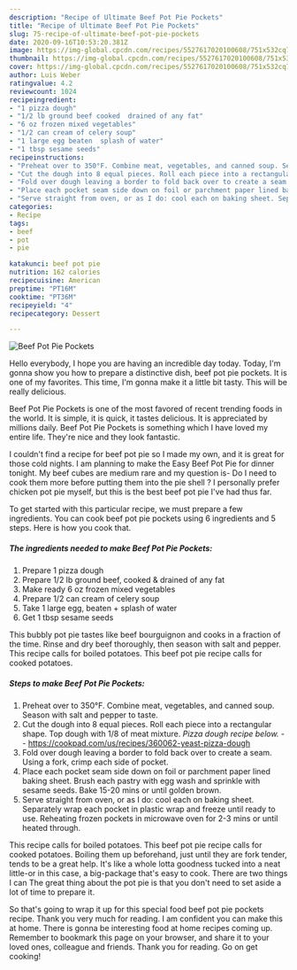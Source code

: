```yaml
---
description: "Recipe of Ultimate Beef Pot Pie Pockets"
title: "Recipe of Ultimate Beef Pot Pie Pockets"
slug: 75-recipe-of-ultimate-beef-pot-pie-pockets
date: 2020-09-16T10:53:20.381Z
image: https://img-global.cpcdn.com/recipes/5527617020100608/751x532cq70/beef-pot-pie-pockets-recipe-main-photo.jpg
thumbnail: https://img-global.cpcdn.com/recipes/5527617020100608/751x532cq70/beef-pot-pie-pockets-recipe-main-photo.jpg
cover: https://img-global.cpcdn.com/recipes/5527617020100608/751x532cq70/beef-pot-pie-pockets-recipe-main-photo.jpg
author: Luis Weber
ratingvalue: 4.2
reviewcount: 1024
recipeingredient:
- "1 pizza dough"
- "1/2 lb ground beef cooked  drained of any fat"
- "6 oz frozen mixed vegetables"
- "1/2 can cream of celery soup"
- "1 large egg beaten  splash of water"
- "1 tbsp sesame seeds"
recipeinstructions:
- "Preheat over to 350°F. Combine meat, vegetables, and canned soup. Season with salt and pepper to taste."
- "Cut the dough into 8 equal pieces. Roll each piece into a rectangular shape. Top dough with 1/8 of meat mixture. *Pizza dough recipe below.*  https://cookpad.com/us/recipes/360062-yeast-pizza-dough"
- "Fold over dough leaving a border to fold back over to create a seam. Using a fork, crimp each side of pocket."
- "Place each pocket seam side down on foil or parchment paper lined baking sheet. Brush each pastry with egg wash and sprinkle with sesame seeds. Bake 15-20 mins or until golden brown."
- "Serve straight from oven, or as I do: cool each on baking sheet. Separately wrap each pocket in plastic wrap and freeze until ready to use. Reheating frozen pockets in microwave oven for 2-3 mins or until heated through."
categories:
- Recipe
tags:
- beef
- pot
- pie

katakunci: beef pot pie 
nutrition: 162 calories
recipecuisine: American
preptime: "PT16M"
cooktime: "PT36M"
recipeyield: "4"
recipecategory: Dessert

---
```



![Beef Pot Pie Pockets](https://img-global.cpcdn.com/recipes/5527617020100608/751x532cq70/beef-pot-pie-pockets-recipe-main-photo.jpg)

Hello everybody, I hope you are having an incredible day today. Today, I'm gonna show you how to prepare a distinctive dish, beef pot pie pockets. It is one of my favorites. This time, I'm gonna make it a little bit tasty. This will be really delicious.

Beef Pot Pie Pockets is one of the most favored of recent trending foods in the world. It is simple, it is quick, it tastes delicious. It is appreciated by millions daily. Beef Pot Pie Pockets is something which I have loved my entire life. They're nice and they look fantastic.

I couldn&#39;t find a recipe for beef pot pie so I made my own, and it is great for those cold nights. I am planning to make the Easy Beef Pot Pie for dinner tonight. My beef cubes are medium rare and my question is- Do I need to cook them more before putting them into the pie shell ? I personally prefer chicken pot pie myself, but this is the best beef pot pie I&#39;ve had thus far.


To get started with this particular recipe, we must prepare a few ingredients. You can cook beef pot pie pockets using 6 ingredients and 5 steps. Here is how you cook that.

<!--inarticleads1-->

##### The ingredients needed to make Beef Pot Pie Pockets:

1. Prepare 1 pizza dough
1. Prepare 1/2 lb ground beef, cooked &amp; drained of any fat
1. Make ready 6 oz frozen mixed vegetables
1. Prepare 1/2 can cream of celery soup
1. Take 1 large egg, beaten + splash of water
1. Get 1 tbsp sesame seeds


This bubbly pot pie tastes like beef bourguignon and cooks in a fraction of the time. Rinse and dry beef thoroughly, then season with salt and pepper. This recipe calls for boiled potatoes. This beef pot pie recipe calls for cooked potatoes. 

<!--inarticleads2-->

##### Steps to make Beef Pot Pie Pockets:

1. Preheat over to 350°F. Combine meat, vegetables, and canned soup. Season with salt and pepper to taste.
1. Cut the dough into 8 equal pieces. Roll each piece into a rectangular shape. Top dough with 1/8 of meat mixture. *Pizza dough recipe below.* -  - https://cookpad.com/us/recipes/360062-yeast-pizza-dough
1. Fold over dough leaving a border to fold back over to create a seam. Using a fork, crimp each side of pocket.
1. Place each pocket seam side down on foil or parchment paper lined baking sheet. Brush each pastry with egg wash and sprinkle with sesame seeds. Bake 15-20 mins or until golden brown.
1. Serve straight from oven, or as I do: cool each on baking sheet. Separately wrap each pocket in plastic wrap and freeze until ready to use. Reheating frozen pockets in microwave oven for 2-3 mins or until heated through.


This recipe calls for boiled potatoes. This beef pot pie recipe calls for cooked potatoes. Boiling them up beforehand, just until they are fork tender, tends to be a great help. It&#39;s like a whole lotta goodness tucked into a neat little-or in this case, a big-package that&#39;s easy to cook. There are two things I can The great thing about the pot pie is that you don&#39;t need to set aside a lot of time to prepare it. 

So that's going to wrap it up for this special food beef pot pie pockets recipe. Thank you very much for reading. I am confident you can make this at home. There is gonna be interesting food at home recipes coming up. Remember to bookmark this page on your browser, and share it to your loved ones, colleague and friends. Thank you for reading. Go on get cooking!
